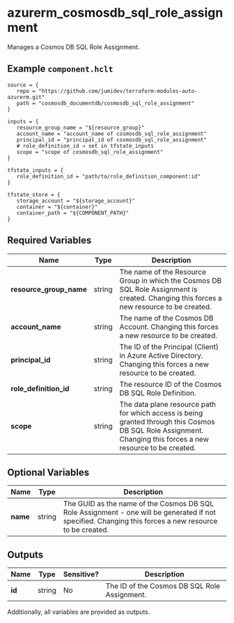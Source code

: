 # azurerm_cosmosdb_sql_role_assignment

Manages a Cosmos DB SQL Role Assignment.

## Example `component.hclt`

```hcl
source = {
   repo = "https://github.com/jumidev/terraform-modules-auto-azurerm.git" 
   path = "cosmosdb_documentdb/cosmosdb_sql_role_assignment" 
}

inputs = {
   resource_group_name = "${resource_group}" 
   account_name = "account_name of cosmosdb_sql_role_assignment" 
   principal_id = "principal_id of cosmosdb_sql_role_assignment" 
   # role_definition_id → set in tfstate_inputs
   scope = "scope of cosmosdb_sql_role_assignment" 
}

tfstate_inputs = {
   role_definition_id = "path/to/role_definition_component:id" 
}

tfstate_store = {
   storage_account = "${storage_account}" 
   container = "${container}" 
   container_path = "${COMPONENT_PATH}" 
}

```

## Required Variables

| Name | Type |  Description |
| ---- | --------- |  ----------- |
| **resource_group_name** | string |  The name of the Resource Group in which the Cosmos DB SQL Role Assignment is created. Changing this forces a new resource to be created. | 
| **account_name** | string |  The name of the Cosmos DB Account. Changing this forces a new resource to be created. | 
| **principal_id** | string |  The ID of the Principal (Client) in Azure Active Directory. Changing this forces a new resource to be created. | 
| **role_definition_id** | string |  The resource ID of the Cosmos DB SQL Role Definition. | 
| **scope** | string |  The data plane resource path for which access is being granted through this Cosmos DB SQL Role Assignment. Changing this forces a new resource to be created. | 

## Optional Variables

| Name | Type |  Description |
| ---- | --------- |  ----------- |
| **name** | string |  The GUID as the name of the Cosmos DB SQL Role Assignment - one will be generated if not specified. Changing this forces a new resource to be created. | 



## Outputs

| Name | Type | Sensitive? | Description |
| ---- | ---- | --------- | --------- |
| **id** | string | No  | The ID of the Cosmos DB SQL Role Assignment. | 

Additionally, all variables are provided as outputs.
